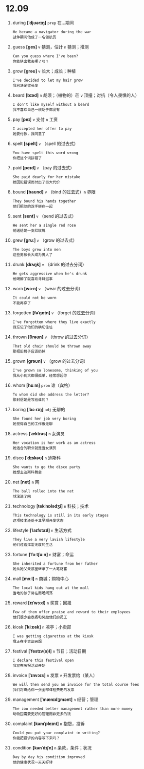 # 12.09

1. during **[ˈdjʊərɪŋ]** `prep` 在...期间

   ```
   He became a navigator during the war
   战争期间他成了一名领航员
   ```

2. guess **[ɡes]** `v` 猜测，估计 `n` 猜测；推测

   ```
   Can you guess where I've been?
   你能猜出我去哪了吗？
   ```

3. grow **[ɡrəʊ]** `v` 长大；成长；种植

   ```
   I've decided to let my hair grow
   我已决定留长发
   ```

4. beard **[bɪəd]** `n` 胡须；（植物的）芒 `v` 顶撞；对抗（令人畏惧的人）

   ```
   I don't like myself without a beard
   我不喜欢自己一根胡子都没有
   ```

5. pay **[peɪ]** `v` 支付 `n` 工资

   ```
   I accepted her offer to pay
   她要付款，我同意了
   ```

6. spelt **[spelt]** `v` （spell 的过去式）

   ```
   You have spelt this word wrong
   你把这个词拼错了
   ```

7. paid **[peɪd]** `v` （pay 的过去式）

   ```
   She paid dearly for her mistake
   她因犯错误而付出了巨大代价
   ```

8. bound **[baʊnd]** `v` （bind 的过去式）`n` 界限

   ```
   They bound his hands together
   他们把他的双手绑在一起
   ```

9. sent **[sent]** `v` （send 的过去式）

   ```
   He sent her a single red rose
   他送给她一支红玫瑰
   ```

10. grew **[ɡruː]** `v` （grow 的过去式）

    ```
    The boys grew into men
    这些男孩长大成为男人了
    ```

11. drunk **[drʌŋk]** `v` （drink 的过去分词）

    ```
    He gets aggressive when he's drunk
    他喝醉了就喜欢寻衅滋事
    ```

12. worn **[wɔːn]** `v` （wear 的过去分词）

    ```
    It could not be worn
    不能再穿了
    ```

13. forgotten **[fəˈɡɒtn]** `v` （forget 的过去分词）

    ```
    I've forgotten where they live exactly
    我忘记了他们的确切住址
    ```

14. thrown **[θrəʊn]** `v` （throw 的过去分词）

    ```
    That old chair should be thrown away
    那把旧椅子应该扔掉
    ```

15. grown **[ɡrəʊn]** `v` （grow 的过去分词）

    ```
    I've grown so lonesome, thinking of you
    我从小到大都很孤单，经常想起你
    ```

16. whom **[huːm]** `pron` 谁（宾格）

    ```
    To whom did she address the letter?
    那封信她是写给谁的？
    ```

17. boring **[ˈbɔːrɪŋ]** `adj` 无聊的

    ```
    She found her job very boring
    她觉得自己的工作很无聊
    ```

18. actress **[ˈæktrəs]** `n` 女演员

    ```
    Her vocation is her work as an actress
    她适合的职业就是当女演员
    ```

19. disco **[ˈdɪskəʊ]** `n` 迪斯科

    ```
    She wants to go the disco party
    她想去迪斯科舞会
    ```

20. net **[net]** `n` 网

    ```
    The ball rolled into the net
    球滚进了网
    ```

21. technology **[tekˈnɒlədʒi]** `n` 科技；技术

    ```
    This technology is still in its early stages
    这项技术还处于其早期开发状态
    ```

22. lifestyle **[ˈlaɪfstaɪl]** `n` 生活方式

    ```
    They live a very lavish lifestyle
    他们过着挥霍无度的生活
    ```

23. fortune **[ˈfɔːtʃuːn]** `n` 财富；命运

    ```
    She inherited a fortune from her father
    她从她父亲那里继承了一大笔财富
    ```

24. mall **[mɔːl]** `n` 商城；购物中心

    ```
    The local kids hang out at the mall
    当地的孩子常在商场闲荡
    ```

25. reward **[rɪˈwɔːd]** `n` 奖赏；回报

    ```
    Few of them offer praise and reward to their employees
    他们很少会表扬和奖励他们的员工
    ```

26. kiosk **[ˈkiːɒsk]** `n` 凉亭；小卖部

    ```
    I was getting cigarettes at the kiosk
    我正在小卖部买烟
    ```

27. festival **[ˈfestɪv(ə)l]** `n` 节日；活动日期

    ```
    I declare this festival open
    我宣布庆祝活动开始
    ```

28. invoice **[ˈɪnvɔɪs]** `n` 发票 `v` 开发票给（某人）

    ```
    We will then send you an invoice for the total course fees
    我们将寄给你一张全部课程费用的发票
    ```

29. management **[ˈmænɪdʒmənt]** `n` 经营；管理

    ```
    The zoo needed better management rather than more money
    动物园需要更好的管理而非更多的钱
    ```

30. complaint **[kəmˈpleɪnt]** `n` 抱怨，投诉

    ```
    Could you put your complaint in writing?
    你能把投诉的内容写下来吗？
    ```

31. condition **[kənˈdɪʃn]** `n` 条款，条件；状况

    ```
    Day by day his condition improved
    他的健康状况一天天好转
    ```

